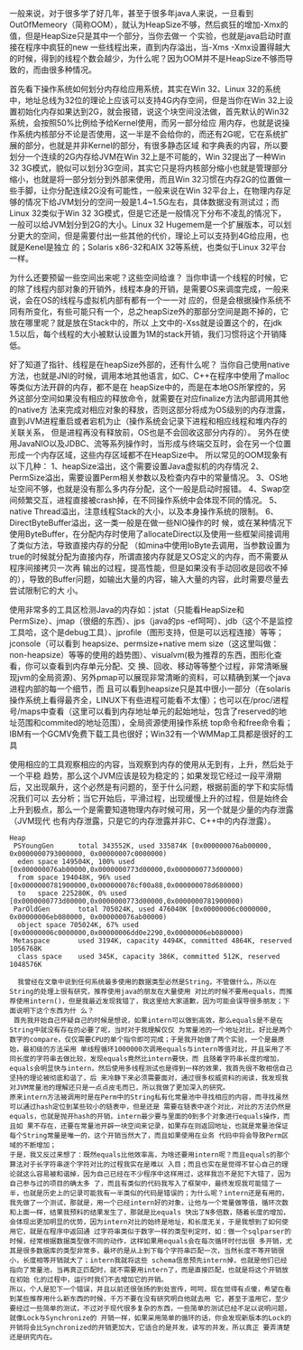 一般来说，对于很多学了好几年，甚至于很多年java人来说，一旦看到 OutOfMemeory（简称OOM），就认为HeapSize不够，然后疯狂的增加-Xmx的值，但是HeapSize只是其中一个部分，当你去做一 个实验，也就是java启动时直接在程序中疯狂的new 一些线程出来，直到内存溢出，当-Xms -Xmx设置得越大的时候，得到的线程个数会越少，为什么呢？因为OOM并不是HeapSize不够而导致的，而由很多种情况。

首先看下操作系统如何划分内存给应用系统，其实在Win 32、Linux 32的系统中，地址总线为32位的理论上应该可以支持4G内存空间，但是当你在Win 32上设置初始化内存如果达到2G，就会报错，说这个块空间没法做，首先默认的Win32系统，会按照50%比例给予给Kernel使用，而另一部分给应 用内存，也就是说操作系统内核部分不论是否使用，这一半是不会给你的，而还有2G呢，它在系统扩展的部分，也就是并非Kernel的部分，有很多静态区域 和字典表的内容，所以要划分一个连续的2G内存给JVM在Win 32上是不可能的，Win 32提出了一种Win 32 3G模式，貌似可以划分3G空间，其实它只是将内核部分缩小也就是管理部分缩小，也就是将一部分划分到外部来使用，而且Win 32习惯在内存2G的位置做一些手脚，让你分配连续2G没有可能性，一般来说在Win 32平台上，在物理内存足够的情况下给JVM划分的空间一般是1.4~1.5G左右，具体数据没有测试过；而Linux 32类似于Win 32 3G模式，但是它还是一般情况下分布不凌乱的情况下，一般可以给JVM划分到2G的大小。Linux 32 Hugemem是一个扩展版本，可以划分更大的空间，但是需要付出一些其他的代价，理论上可以支持到4G给应用，也就是Kenel是独立 的；Solaris x86-32和AIX 32等系统，也类似于Linux 32平台一样。
 
  为什么还要预留一些空间出来呢？这些空间给谁？
  当你申请一个线程的时候，它的除了线程内部对象的开销外，线程本身的开销，是需要OS来调度完成，一般来说，会在OS的线程与虚拟机内部有都有一个一一对 应的，但是会根据操作系统不同有所变化，有些可能只有一个，总之heapSize外的那部分空间是跑不掉的，它放在哪里呢？就是放在Stack中的，所以 上文中的-Xss就是设置这个的，在jdk 1.5以后，每个线程的大小被默认设置为1M的stack开销，我们习惯将这个开销降低。
 
  好了知道了指针、线程是在heapSize外部的，还有什么呢？
  当你自己使用native方法，也就是JNI的时候，调用本地其他语言，如C、C++在程序中使用了malloc等类似方法开辟的内存，都不是在 heapSize中的，而是在本地OS所掌控的，另外这部分空间如果没有相应的释放命令，就需要在对应finalize方法内部调用其他的native方 法来完成对相应对象的释放，否则这部分将成为OS级别的内存泄露，直到JVM进程重启或者宕机为止（操作系统会记录下进程和相应线程和堆内存的关联关系， 但是进程再没有释放前，OS也是不会回收这部分内存的）。
  另外在使用JavaNIO以及JDBC、流等系列操作时，当形成与终端交互时，会在另一个位置形成一个内存区域，这些内存区域都不在HeapSize中。
  所以常见的OOM现象有以下几种：
  1、heapSize溢出，这个需要设置Java虚拟机的内存情况
  2、PermSize溢出，需要设置Perm相关参数以及检查内存中的常量情况。
  3、OS地址空间不够，也就是没有那么多内存分配，这个一般是启动时报错。
  4、Swap空间频繁交互，进程直接被crash掉，在不同操作系统中会体现不同的情况。
  5、native Thread溢出，注意线程Stack的大小，以及本身操作系统的限制。
  6、DirectByteBuffer溢出，这一类一般是在做一些NIO操作的时 候，或在某种情况下使用ByteBuffer，在分配内存时使用了allocateDirect以及使用一些框架间接调用了类似方法，导致直接内存的分配 （如mina中使用IoByte去调用，当参数设置为true的时候就分配为直接内存，所谓直接内存就是又OS定义的内存，而不需要从程序间接拷贝一次再 输出的过程，提高性能，但是如果没有手动回收是回收不掉的），导致的Buffer问题，如输出大量的内容，输入大量的内容，此时需要尽量去尝试限制它的大 小。
 
使用非常多的工具区检测Java的内存如：jstat（只能看HeapSize和 PermSize）、jmap（很细的东西）、jps（java的ps -ef呵呵）、jdb（这个不是监控工具哈，这个是debug工具）、jprofile（图形支持，但是可以远程连接）等等；jconsole（可以看到 heapsize、permsize+native mem size（这这里叫做：non-heapsize）等等的使用的趋势图）、visualvm(极为推荐的东西，图形化查看，你可以查看到内存单元分配、交 换、回收、移动等等整个过程，非常清晰展现jvm的全局资源)、另外pmap可以展现非常清晰的资料，可以精确到某一个java进程内部的每一个细节，而 且可以看到heapsize只是其中很小一部分（在solaris操作系统上看得最齐全，LINUX下有些进程可能看不太懂）；也可以在/proc/进程 号/maps中查看（这里可以看到内存地址单元的起始地址，包含了reserved的地址范围和commited的地址范围），全局资源使用操作系统 top命令和free命令看；IBM有一个GCMV免费下载工具也很好；Win32有一个WMMap工具都是很好的工具
 
 
使用相应的工具观察相应的内容，当观察到内存的使用从无到有，上升，然后处于一个平稳 趋势，那么这个JVM应该是较为稳定的；如果发现它经过一段平滑期后，又出现飙升，这个必然是有问题的，至于什么问题，根据前面的学下和实际情况我们可以 去分析；当它开始后，平滑过程，出现缓慢上升的过程，但是始终会上升到极点，那么一个是需要知道物理内存时候可用，另一个就是少量的内存泄露（JVM现代 也有内存泄露，只是它的内存泄露并非C、C++中的内存泄露）。

```
Heap
 PSYoungGen      total 343552K, used 335874K [0x000000076ab00000, 0x0000000793000000, 0x00000007c0000000)
  eden space 149504K, 100% used [0x000000076ab00000,0x0000000773d00000,0x0000000773d00000)
  from space 194048K, 96% used [0x0000000781900000,0x000000078cf00a88,0x000000078d680000)
  to   space 225280K, 0% used [0x0000000773d00000,0x0000000773d00000,0x0000000781900000)
 ParOldGen       total 705024K, used 476040K [0x00000006c0000000, 0x00000006eb080000, 0x000000076ab00000)
  object space 705024K, 67% used [0x00000006c0000000,0x00000006dd0e2290,0x00000006eb080000)
 Metaspace       used 3194K, capacity 4494K, committed 4864K, reserved 1056768K
  class space    used 345K, capacity 386K, committed 512K, reserved 1048576K
```

      我曾经在文章中说到任何系统最多使用的数据类型必然是String，不管做什么，所以在String的处理上很有研究，推荐使用java的朋友在大量使用 对比的时候不要用equals，而推荐使用intern()，但是我最近发现我错了，我这里给大家道歉，因为可能会误导很多朋友；下面说明下这个东西为什 么？
     首先我开始自己怀疑自己的时候是想说，如果intern可以做到高效，那么equals是不是在String中就没有存在的必要了呢，当时对于我理解仅仅 为常量池的一个地址对比，好比是两个数字的compare，仅仅需要CPU的单个指令即可完成；于是我开始做了两个实验，一个是最原始，最初级的方法采用 单线程循环1000000次调用equals与intern等值对比，并且采用了不同长度的字符串去做比较，发现equals竟然比intern要快，而 且随着字符串长度的增加，equals会明显快与intern，然后使用多线程测试也是得到一样的效果，我首先很不敢相信自己坚持的理论被彻底和谐了，后 来冷静下来必须需要面对，通过很多权威资料的阅读，我发现我对JVM常量池的理解还只是一点点皮毛而已，所以我做了更加深入的研究。
    原来intern方法被调用时是在Perm中的String私有化常量池中寻找相应的内容，而寻找虽然可以通过hash定位到某些较小的链表中，但是还是 需要在链表中逐个对比，对比的方法仍然是equals，也就是抛开hash的开销，intern最少要与里面的0到多个对象进行equals操作，而且如 果不存在，还要在常量池开辟一块空间来记录，如果存在则返回地址，也就是常量池保证每个String常量是唯一的，这个开销当然大了，而且如果使用在业务 代码中将会导致Perm区域的不断增加；
    于是，我又反过来想了：既然equals比他效率高，为啥还要用intern呢？而且equals的那个算法对于长字符串逐个字符对比的过程我实在是难以 入目；而且也实在是觉得不甘心自己的理论就这么容易被和谐掉，因为自己已经在不少程序中这样用过，这样我岂不是犯下大错了，因为自己参与过的项目的确太多 了，而且有类似的代码我写入了框架中，最终发现我可能错了一半，也就是历史上的记录可能我有一半类似的代码是错误的；为什么呢？intern还是有用的， 我先做了一个测试，那就是，用一个已经intern好的对象，让他与一个常量做等值，循环次数和上面一样，结果我预料的结果发生了，那就是比equals 快出了N多倍数，随着长度的增加，会体现出更加明显的优势，因为intern对比的始终是地址，和长度无关，于是我想到了如何使用它，就是在程序中返回通 过字符串类似于数字一样的类型判定时，如：做一个sqlparser的时候，经常根据数据类型做不同的动作，这样如果用equals会在每次循环时付出很 多开销，尤其是很多数据库的类型非常多，最坏的是从上到下每个字符串匹配一次，当然长度不等开销很小，长度相等开销就大了；intern我就将这些 schema信息预先intern掉，也就是他们已经指向了常量池，当再真正匹配时，就不需要用intern了，而是直接匹配，也就是将这个开销放在初始 化的过程中，运行时我们不去增加它的开销。
    所以，个人是犯下一个错误，并且以前还很张扬的到处宣传，呵呵，现在觉得有点傻，希望在看到某些推荐用什么新东西的时候，千万不要在没有研究明白他就去用 它，甚至于滥用它，至少要经过一些简单的测试，不过对于现代很多复杂的东西，一些简单的测试已经不足以说明问题，就像Lock与Synchronize的 开销一样，如果采用简单的循环的话，你会发现新版本的Lock的开销将会比Synchronized的开销更加大，它适合的是并发，读写的并发，所以真正 要弄清楚还是研究内在。
